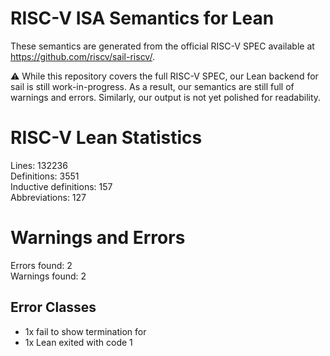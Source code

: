 # RISC-V ISA Semantics for Lean

These semantics are generated from the official RISC-V SPEC available at
https://github.com/riscv/sail-riscv/.

⚠️ While this repository covers the full RISC-V SPEC, our Lean backend for sail
is still work-in-progress. As a result, our semantics are still full of warnings
and errors. Similarly, our output is not yet polished for readability.
# RISC-V Lean Statistics

Lines: 132236  
Definitions: 3551  
Inductive definitions: 157  
Abbreviations: 127  

# Warnings and Errors

Errors found: 2  
Warnings found: 2  

## Error Classes

- 1x fail to show termination for
- 1x Lean exited with code 1

